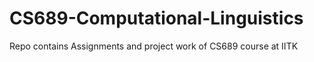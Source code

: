 # CS689-Computational-Linguistics
Repo contains Assignments and project work of CS689 course at IITK
